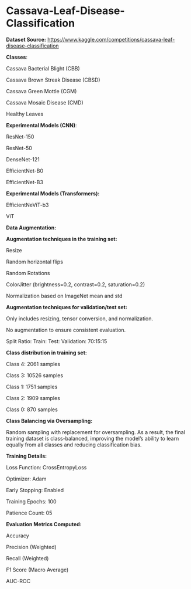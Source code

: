 # Cassava-Leaf-Disease-Classification

**Dataset Source:** https://www.kaggle.com/competitions/cassava-leaf-disease-classification

**Classes**:

Cassava Bacterial Blight (CBB)

Cassava Brown Streak Disease (CBSD)

Cassava Green Mottle (CGM)

Cassava Mosaic Disease (CMD)

Healthy Leaves

**Experimental Models (CNN)**:

ResNet-150

ResNet-50

DenseNet-121

EfficientNet-B0

EfficientNet-B3

**Experimental Models (Transformers):**

EfficientNeViT-b3

ViT

**Data Augmentation:**

**Augmentation techniques in the training set:**

Resize

Random horizontal flips

Random Rotations

ColorJitter (brightness=0.2, contrast=0.2, saturation=0.2)

Normalization based on ImageNet mean and std

**Augmentation techniques for validation/test set:**

Only includes resizing, tensor conversion, and normalization.

No augmentation to ensure consistent evaluation.

Split Ratio:   Train: Test: Validation: 70:15:15

**Class distribution in training set:**

Class 4: 2061 samples

Class 3: 10526 samples

Class 1: 1751 samples

Class 2: 1909 samples

Class 0: 870 samples

**Class Balancing via Oversampling:**

Random sampling with replacement for oversampling. As a result, the final training dataset is class-balanced, improving the model’s ability to learn equally from all classes and reducing classification bias.

**Training Details:**

Loss Function: CrossEntropyLoss

Optimizer: Adam

Early Stopping: Enabled

Training Epochs: 100

Patience Count: 05

**Evaluation Metrics Computed:**

Accuracy

Precision (Weighted)

Recall (Weighted)

F1 Score (Macro Average)

AUC-ROC 
